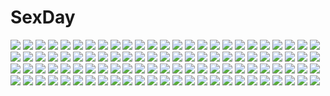 # SexDay
![](https://konachan.com/jpeg/09b7b2f9d53136637d7b3835908d0c01/Konachan.com%20-%20144949%20amasaka_takashi%20ass%20bed%20blush%20breasts%20censored%20game_cg%20kohinata_yuuka%20koi_mekuri_clover%20nipples%20pussy%20red_hair%20school_uniform%20thighhighs.jpg)
![](https://konachan.com/jpeg/397d5bf6558f39fa8d076f136a1c4ff0/Konachan.com%20-%20272076%20aqua_hair%20ass%20breasts%20brown_hair%20gloamy%20kiss%20mahou_shoujo_madoka_magica%20male%20miki_sayaka%20nipples%20nude%20short_hair%20white.jpg)
![](https://konachan.com/jpeg/c9dc1e9eae6c4af25b198c021f8e4384/Konachan.com%20-%20252298%20barefoot%20blonde_hair%20breasts%20chain%20cleavage%20dies_irae%20dress%20green_eyes%20long_hair%20marie_%28dies_irae%29%20riichu.jpg)
![](https://konachan.com/image/27da84427498f6488b954166c988a39d/Konachan.com%20-%2079629%20kirisame_marisa%20touhou%20witch.jpg)
![](https://konachan.com/image/27d74ef32120aec8241ebf9b6b039f8c/Konachan.com%20-%20133319%20blue_eyes%20dress%20green_hair%20hatsune_miku%20headphones%20mirusa%20multiple_tails%20night%20tail%20tie%20twintails%20vocaloid.jpg)
![](https://konachan.com/image/0761cf2cf13a8f95b2279442bd323f37/Konachan.com%20-%2046386%20aquaplus%20kousaka_tamaki%20leaf%20to_heart%20to_heart_2.jpg)
![](https://konachan.com/jpeg/4cbf9173ab75677224d7ea72cea584ac/Konachan.com%20-%20213406%20aihara_enju%20aliasing%20black_bullet%20hiruko_kagetane%20hiruko_kohina%20ikuma_shougen%20katagiri_yuzuki%20senju_kayo%20tendou_kisara%20tina_sprout%20ukai_saki.jpg)
![](https://konachan.com/image/4c6dec2c791d929b183e355c5f225f0e/Konachan.com%20-%20114338%20alice_%28wonderland%29%20animal_ears%20cheshire_cat%20crossover%20gilbert_nightray%20oz_vessalius%20pandora_hearts%20parody%20scan%20sharon_rainsworth%20watermark.jpg)
![](https://konachan.com/image/b83a2c95ff464963264aa63780cf0569/Konachan.com%20-%20178624%20black_hair%20long_hair%20red_eyes%20reiuji_utsuho%20signed%20skirt%20swd3e2%20touhou%20weapon%20wings.jpg)
![](https://konachan.com/jpeg/fe1811e219790138ab3575eeb9d129f8/Konachan.com%20-%20143321%20amatsumi_sora_ni%20blush%20breasts%20gray_eyes%20green_hair%20hazuki_mikage%20long_hair%20school_uniform%20shintaro.jpg)
![](https://konachan.com/image/06bd700f37f852ccbaa746f94e213c08/Konachan.com%20-%20170118%20black_hair%20blue_eyes%20blush%20jpeg_artifacts%20kill_la_kill%20matoi_ryuuko%20navel%20red_hair%20rff_%283_percent%29%20short_hair%20skirt%20sword%20underboob%20weapon.jpg)
![](https://konachan.com/image/6cf75b4c4176ed776d0859ae7fa1b39c/Konachan.com%20-%20132621%20gloves%20hat%20hinanawi_tenshi%20kneehighs%20nagae_iku%20organ_derwald%20purple_eyes%20purple_hair%20red_eyes%20sword%20touhou%20weapon%20wings.jpg)
![](https://konachan.com/image/534b6d85fb86b9e0fdf9f6e1b576ba5e/Konachan.com%20-%2073973%20black_eyes%20black_hair%20flowers%20japanese_clothes%20long_hair%20miko%20original.jpg)
![](https://konachan.com/image/ece06fcf01f8343b148083a815d40041/Konachan.com%20-%2073444%20littlewitch%20nude%20oyari_ashito.jpg)
![](https://konachan.com/image/d9bcfb1c3abfcca472caeedafb3dea63/Konachan.com%20-%2027751%20ass%20blue%20horo%20ookami_to_koushinryou%20tail%20wolfgirl.jpg)
![](https://konachan.com/image/eb3ac11610f3391c28093ba6a1013dea/Konachan.com%20-%20105684%20clouds%20hosimo%20original%20scenic%20silhouette%20sky%20sunset.jpg)
![](https://konachan.com/image/b97f2ca9de2ef13cbbc4030e6a1f6406/Konachan.com%20-%20305259%20animal_ears%20aqua_eyes%20breasts%20brown_hair%20cleavage%20kneehighs%20mayogii%20no_bra%20open_shirt%20original%20school_uniform%20skirt%20tail%20water.jpg)
![](https://konachan.com/image/cd0bb89cd68683de2ab82dbfe301e068/Konachan.com%20-%2018927%20ayanami_rei%20camera%20kobayashi_yuji%20neon_genesis_evangelion%20soryu_asuka_langley.jpg)
![](https://konachan.com/jpeg/41c38ee5b6dd8f0706cfe4399dd3d2d5/Konachan.com%20-%2055282%20ayasaki_hayate%20dress%20hata_kenjirou%20hayate_no_gotoku%20male%20sanzenin_nagi.jpg)
![](https://konachan.com/image/096b8cd767b55ac51205bb8c097c67e1/Konachan.com%20-%20161592%20brown_hair%20d_chara_mail%20dmm%20jomo%20no_bra%20school_uniform%20see_through%20twintails%20wet.jpg)
![](https://konachan.com/jpeg/e34d6a124d5d5383d8e0b6fb693c38f4/Konachan.com%20-%20248831%20lulu_season%20shingeki_no_kyojin.jpg)
![](https://konachan.com/image/9652c34cb49ec9496f59699dadc0953c/Konachan.com%20-%20128138%20boots%20bow%20karu_%28ishiken%29%20mahou_shoujo_madoka_magica%20parody%20ponytail%20red_eyes%20rurouni_kenshin%20sakura_kyouko%20spear%20thighhighs%20weapon.jpg)
![](https://konachan.com/image/153864fc25d7268cf13365b82bb9de4b/Konachan.com%20-%20160276%20animal%20bird%20building%20city%20feathers%20karasu-san_%28syh3iua83%29%20long_hair%20original%20white_hair%20wings.jpg)
![](https://konachan.com/jpeg/d92745671d7c2c61375037798415489b/Konachan.com%20-%20240230%20air%20blonde_hair%20blush%20bow%20food%20kamio_misuzu%20long_hair%20mauve%20petals%20ponytail%20ribbons%20signed%20waifu2x.jpg)
![](https://konachan.com/image/075742107d39d1f1abe2e425f6d50151/Konachan.com%20-%20109327%20autumn%20blonde_hair%20blue_eyes%20book%20bra%20food%20leaves%20original%20panties%20pocky%20striped_panties%20underwear%20valyu.jpg)
![](https://konachan.com/image/044ffce5fb3b474e4cfe1c2c7d3c6d2d/Konachan.com%20-%2012034%20final_fantasy%20final_fantasy_ix%20vivi_orunitia.jpg)
![](https://konachan.com/image/4636287e159939797be2bac0e86675b6/Konachan.com%20-%2088262%20brown_eyes%20brown_hair%20gia%20gun%20mecha%20original%20ruins%20weapon.jpg)
![](https://konachan.com/image/6ad4761e022bf3ae7869db2d49493057/Konachan.com%20-%2055814%20hinata_momo%20jpeg_artifacts%20tagme%20thighhighs.jpg)
![](https://konachan.com/image/1f1011191e4404613c9091c32f8b7893/Konachan.com%20-%2051759%20k-on%21%20nakano_azusa%20tainaka_ritsu.jpg)
![](https://konachan.com/image/c1a43a9cb4f632af3410e67129645369/Konachan.com%20-%2067190%20araragi_tsukihi%20bakemonogatari%20monogatari_%28series%29%20zoom_layer.jpg)
![](https://konachan.com/jpeg/bfc9218ea0bdb7218a8d673f12408a6c/Konachan.com%20-%20203513%20aqua_eyes%20blonde_hair%20blue_eyes%20close%20school_uniform%20toshinou_kyouko%20vector%20yuru_yuri.jpg)
![](https://konachan.com/image/16c87c0a010803ad4df72e013caf930d/Konachan.com%20-%2071982%20black_hair%20blush%20close%20guitar%20instrument%20k-on%21%20nakano_azusa%20school_uniform.jpg)
![](https://konachan.com/image/b4c1409cf39a223c1cde344fdf670ec4/Konachan.com%20-%20222493%20all_male%20animal%20boots%20denchi%20dragon_quest%20dragon_quest_ii%20grass%20male%20prince_of_lorasia%20prince_of_samantoria%20sunset%20sword%20weapon.jpg)
![](https://konachan.com/image/4e70eb1c97c151701d1c5bb483031b12/Konachan.com%20-%2049020%20macross%20macross_frontier%20sheryl_nome.jpg)
![](https://konachan.com/jpeg/2525517b630d92b03074abf019dccca4/Konachan.com%20-%20291463%20anthropomorphism%20catgirl%20cat_smile%20dokomon%20g11_%28girls_frontline%29%20girls_frontline%20gray_hair%20headband%20long_hair%20white.jpg)
![](https://konachan.com/jpeg/409d65cc6fb1ea8157cc352b7bcac464/Konachan.com%20-%20296345%20aliasing%20bikini%20blonde_hair%20blush%20breasts%20cleavage%20clouds%20fate_%28series%29%20navel%20nogi_takayoshi%20short_hair%20sky%20swimsuit%20tree%20waifu2x%20yellow_eyes.jpg)
![](https://konachan.com/image/80e99289fe46551f3a47d42840198b23/Konachan.com%20-%20122887%20ass%20censored%20green_hair%20idolmaster%20muhi11234%20nopan%20otonashi_kotori%20thighhighs.jpg)
![](https://konachan.com/image/d852604188e14e35dcf2e64b61f5f773/Konachan.com%20-%20185168%20blonde_hair%20blue_eyes%20elwing%20pointed_ears%20shining_ark%20taka_tony.jpg)
![](https://konachan.com/image/bc10c60878bf9befb89ab1d50b297e35/Konachan.com%20-%2070589%20hatsune_miku%20headphones%20twintails%20vocaloid%20white.jpg)
![](https://konachan.com/jpeg/803a61cd0bb3936a1cd954ecaa850ff5/Konachan.com%20-%20246318%20animal%20aqua_eyes%20bird%20blue_hair%20braids%20gray_eyes%20gray_hair%20honkai_impact%20kiana_kaslana%20logo%20long_hair%20ponytail%20raiden_mei%20tagme_%28artist%29%20twintails.jpg)
![](https://konachan.com/image/38bae6243cefd854a17fc0b306c4275e/Konachan.com%20-%20143613%20hatsune_miku%20ovos%20vocaloid.jpg)
![](https://konachan.com/jpeg/467b9a36659198d1ab57a870a2496a7c/Konachan.com%20-%20297578%202girls%20azur_lane%20blush%20bow%20brown_hair%20foxgirl%20gloves%20katana%20long_hair%20military%20pantyhose%20ponytail%20signed%20skirt%20stockings%20sword%20uniform%20weapon.jpg)
![](https://konachan.com/jpeg/7984f8cbfe5680968d441f9bd0b0721a/Konachan.com%20-%2082272%20ass%20brown_hair%20fang%20goth-loli%20green_eyes%20loli%20lolita_fashion%20mamiya_hasaki%20panties%20subarashiki_hibi%20suzuri%20tagme%20thighhighs%20underwear%20white.jpg)
![](https://konachan.com/image/1f6934b8166b0dd2e1a2a5430819901d/Konachan.com%20-%20149986%20blue_eyes%20breasts%20feldt_grace%20mobile_suit_gundam%20mobile_suit_gundam_00%20nipples%20pink_hair%20tadano_akira%20uncensored.jpg)
![](https://konachan.com/jpeg/1f585a50c5087fd6cf32c5bf01a9fd51/Konachan.com%20-%20294522%20blue_eyes%20blush%20breasts%20brown_hair%20cleavage%20ensemble_%28company%29%20game_cg%20koi_wa_sotto_saku_hana_no_you_ni%20kotoishi_iori%20long_hair%20tagme_%28artist%29.jpg)
![](https://konachan.com/jpeg/38a32bc35e1be0aa2b6977ea05138f8e/Konachan.com%20-%20257595%20black_hair%20blue_eyes%20blush%20breasts%20game_cg%20headband%20japanese_clothes%20kamiki_inori%20long_hair%20lovekami_-useless_goddess-%20miko%20mizuno_sao%20pulltop.jpg)
![](https://konachan.com/image/221527c5e142b2cdea287fc319d01747/Konachan.com%20-%20286662%20bicolored_eyes%20bow%20hololive%20kagura_mea%20long_hair%20navel%20necklace%20no_bra%20open_shirt%20panties%20purple_hair%20shirt%20signed%20slyvia%20underwear.jpg)
![](https://konachan.com/image/213749dc03bf2443af78b91269272bf3/Konachan.com%20-%20279032%20778-go%20ball%20brown_hair%20crying%20dress%20long_hair%20original%20tears%20yellow_eyes.jpg)
![](https://konachan.com/image/f80f0b2b7b50308b0f9adf397be01881/Konachan.com%20-%2047117%20bodysuit%20brown_hair%20crossover%20headband%20loli%20male%20metal_gear%20metroid%20mr._saturn%20nintendo%20ponytail%20samus_aran%20skintight%20solid_snake%20uniform%20white.jpg)
![](https://konachan.com/image/8b5ae198d9a49f6113882e0b32b610fe/Konachan.com%20-%20219163%20archer%20blue_eyes%20brown_hair%20building%20city%20clouds%20fate_%28series%29%20gray_hair%20kyokucho%20long_hair%20male%20short_hair%20skirt%20sky%20sunset%20thighhighs%20tohsaka_rin.jpg)
![](https://konachan.com/jpeg/bc179efdbd141a101ecabfc1d5db33b2/Konachan.com%20-%20243691%20agravain%20artoria_pendragon_%28all%29%20artoria_pendragon_%28lancer%29%20fate_grand_order%20fate_%28series%29%20gawain%20group%20lancelot_%28fate%29%20male%20mono_%28jdaj%29%20mordred.jpg)
![](https://konachan.com/image/c89fa7ea25eb1a7846250b59d230480c/Konachan.com%20-%20131204%20akiyama_mio%20hirasawa_yui%20k-on%21%20kotobuki_tsumugi%20nakano_azusa%20tainaka_ritsu.jpg)
![](https://konachan.com/image/c908c6872ef466add214321ac08dc74e/Konachan.com%20-%20253274%202girls%20anthropomorphism%20blush%20brown_eyes%20brown_hair%20cake%20food%20fruit%20gloves%20kemono_friends%20pizza%20sekiguchi_miiru%20short_hair%20strawberry.jpg)
![](https://konachan.com/jpeg/b30ff159863129fc2b19c77ec93f4dcb/Konachan.com%20-%20184365%20benifuji_yuria%20blue_eyes%20blush%20choker%20clochette%20game_cg%20long_hair%20oshiki_hitoshi%20panties%20pink_hair%20staff%20thighhighs%20twintails%20underwear.jpg)
![](https://konachan.com/image/62315162f9f1bc12fbdf8d2984181241/Konachan.com%20-%2041661%20blue_hair%20dressing%20green_eyes%20hat%20index%20long_hair%20pajamas%20panties%20to_aru_majutsu_no_index%20underwear.jpg)
![](https://konachan.com/jpeg/5bdf3793b5bb1e07c87bb72227e7f462/Konachan.com%20-%20266616%20jishou_f-rank_no_oniisama_ga_game_de_hyouka_sareru_gakuen_no_chouten_ni_kunrin_suru_sou_desu_yo%3F%20nekometaru%20tagme_%28character%29.jpg)
![](https://konachan.com/image/d2b7cf8cb957247d868bb14a10e05fe4/Konachan.com%20-%2095008%20close%20kagamine_len%20kagamine_rin%20male%20vocaloid.jpg)
![](https://konachan.com/jpeg/964ab3462cbfa88a87befd2217ed4f46/Konachan.com%20-%20163227%20breasts%20bura_bura%20coffee_cat%20dengeki_hime%20long_hair%20nipples%20no_bra%20nopan%20open_shirt.jpg)
![](https://konachan.com/jpeg/14acb24e070a4765c9e40d943a3d91ef/Konachan.com%20-%2054228%20bandaid%20nanao_naru%20panties%20striped_panties%20thighhighs%20twintails%20underwear.jpg)
![](https://konachan.com/image/9a5d6cb0cea052270325936dbc0f07d6/Konachan.com%20-%2087281%20animal_ears%20barefoot%20blue%20boots%20bunny_ears%20bunnygirl%20dress%20group%20hat%20inaba_tewi%20iwamoto_james%20mousegirl%20myon%20nazrin%20short_hair%20tail%20touhou.jpg)
![](https://konachan.com/image/ae624db99096d224a1de9d67dde929df/Konachan.com%20-%20271146%20alzi%20animal%20autumn%20bird%20black_hair%20brown_eyes%20cat%20forest%20japanese_clothes%20leaves%20long_hair%20miko%20original%20torii%20tree.jpg)
![](https://konachan.com/image/f2410b63c3a16beeba4a198764e654e5/Konachan.com%20-%20218681%20beach%20building%20clouds%20nobody%20scenic%20sky%20tree%20water%20yuuki_makoto.jpg)
![](https://konachan.com/image/e4c5b26d3adf6c5eb1a2b08f9b828e37/Konachan.com%20-%2064847%20rozen_maiden%20suigintou.jpg)
![](https://konachan.com/image/e2ae928e51aeb7f35edbcfbd2f674f4f/Konachan.com%20-%20302343%20computer%20drink%20garter_belt%20gloves%20green_hair%20horns%20kanzaki_kureha%20long_hair%20purple_eyes%20reverse_real%20tagme_%28character%29%20uniform.jpg)
![](https://konachan.com/image/363d1a8bd0dc61c45ef730beb662ea4d/Konachan.com%20-%20271422%20anthropomorphism%20blush%20breasts%20brown_eyes%20brown_hair%20censored%20cum%20long_hair%20nipples%20open_shirt%20panties%20penis%20tamiya_akito%20thighhighs%20underwear.jpg)
![](https://konachan.com/image/e4f675b9365bead116ac690c49a17cd8/Konachan.com%20-%207744%20bed%20breasts%20cleavage%20muv-luv%20purple_eyes%20purple_hair.jpg)
![](https://konachan.com/jpeg/bd0608f0e147ceb265c5cdb4e8bf8caf/Konachan.com%20-%20289677%20anthropomorphism%20brown_eyes%20brown_hair%20girls_frontline%20gun%20hat%20long_hair%20mephist-pheles%20sleeping%20thighhighs%20twintails%20uniform%20weapon%20white_hair.jpg)
![](https://konachan.com/image/e54e2eac32451a6cb91593e17addbd11/Konachan.com%20-%20163681%20all_male%20barefoot%20black_hair%20blue_eyes%20bubbles%20free%21%20male%20nameco3%20nanase_haruka%20short_hair%20swimsuit%20topless%20underwater%20water.jpg)
![](https://konachan.com/jpeg/07041f3a23a42fdc6dcece20d1724713/Konachan.com%20-%20195564%202girls%20bow%20braids%20cape%20cirno%20dress%20fairy%20gray_hair%20headdress%20izayoi_sakuya%20knife%20maid%20ribbons%20short_hair%20snow%20touhou%20u-joe%20weapon%20wings.jpg)
![](https://konachan.com/image/956d6e13952e67b3484f877349dee383/Konachan.com%20-%20128605%20green_eyes%20green_hair%20kuro_suto_sukii%20panties%20pantyhose%20short_hair%20touhou%20underwear%20wriggle_nightbug.jpg)
![](https://konachan.com/jpeg/11f829ed849d7be4ffd53c44de06bce7/Konachan.com%20-%20255227%20animal_ears%20aqua_eyes%20blonde_hair%20blush%20book%20brown_eyes%20catgirl%20final_fantasy%20kurut%20long_hair%20miqo%27te%20moogle%20ponytail%20tattoo%20white%20wink.jpg)
![](https://konachan.com/image/a332e888e06d8ab8269e5874a33452c1/Konachan.com%20-%20217391%20senba_hikari.jpg)
![](https://konachan.com/image/a18065d2dfa8d446873fd1448bfffa66/Konachan.com%20-%20186830%20building%20flowers%20green_hair%20hatsune_miku%20kneehighs%20long_hair%20petals%20scenic%20school_uniform%20skirt%20torii%20tree%20twintails%20umbrella%20vocaloid%20yuuko-san.jpg)
![](https://konachan.com/jpeg/e5602a6f3d8b2c09ad504a082050c0c8/Konachan.com%20-%20194340%20animal_ears%20bow%20braids%20breasts%20collar%20headband%20izayoi_sakuya%20makita_%28twosidegekilove%29%20nipples%20pussy%20tail%20third-party_edit%20touhou%20white.jpg)
![](https://konachan.com/jpeg/ff4380c15b2b6f3de166f5de2d8720c4/Konachan.com%20-%20102181%20aisaka_tsugumi%20blonde_hair%20blue_eyes%20breasts%20fusataka_shikibu%20game_cg%20nipples%20open_shirt%20panties%20renai_saimin%20thighhighs%20twintails%20underwear.jpg)
![](https://konachan.com/image/193999b62536ec1ad33cee83f40c75be/Konachan.com%20-%2022037%20gainax%20kino_hitoshi%20neon_genesis_evangelion%20panties%20soryu_asuka_langley%20underwear%20white.jpg)
![](https://konachan.com/image/30a6bdf7972a00999ec43263cf9643e6/Konachan.com%20-%208085%20clouds%20dress%20elbow_gloves%20gloves%20landscape%20long_hair%20meimu%20purple_hair%20red_eyes%20ribbons%20scenic%20sky%20stars%20touhou%20water.jpg)
![](https://konachan.com/image/13b67763e3590ad9373f33f9e7b6d072/Konachan.com%20-%2014887%20tagme.jpg)
![](https://konachan.com/jpeg/c70dd0c2330c77df3f217c3d1cfc7b11/Konachan.com%20-%20203058%20alcot%20blue_eyes%20brown_hair%20dress%20game_cg%20long_hair%20loverec%20narumi_yuu%20ponytail%20thighhighs%20tree%20yashinaga_chiho.jpg)
![](https://konachan.com/jpeg/d6a3511d5e8da95392e6e66bb779b8e7/Konachan.com%20-%20166294%20blush%20breast_grab%20breasts%20brown_hair%20game_cg%20long_hair%20maro_no_kanja_ha_gatenkei%20nipples%20sakagami_umi%20sakimi_ayase.jpg)
![](https://konachan.com/jpeg/16b94066a292e6f43029af5c34e56bc4/Konachan.com%20-%20296012%20autumn%20black_hair%20braids%20brown_eyes%20drink%20glasses%20hanekoto%20headphones%20kneehighs%20leaves%20long_hair%20original%20skirt%20suntory%20waifu2x%20water%20watermark.jpg)
![](https://konachan.com/image/458fe58438eb3e23237dc0a63f16e31e/Konachan.com%20-%2082888%20blush%20flandre_scarlet%20gothic%20goth-loli%20lolita_fashion%20ponytail%20touhou%20vampire.jpg)
![](https://konachan.com/image/4fe17792a70c9dc3b783cdd9f4f2e414/Konachan.com%20-%2041423%202girls%20allegro_mistic%20breasts%20choker%20cleavage%20green_eyes%20green_hair%20original%20pink_hair%20purple_eyes%20purple_hair%20skirt%20thighhighs%20tie%20twins.jpg)
![](https://konachan.com/image/f7717f6d40f24e9ebdc7164907c92f65/Konachan.com%20-%2018149%20shakugan_no_shana%20shana.jpg)
![](https://konachan.com/jpeg/9386ffecebb3dfa5a4bd2b0ab8f76f1f/Konachan.com%20-%20236400%20gundam_wing%20mecha%20mobile_suit_gundam%20platin_%28alios%29%20tagme.jpg)
![](https://konachan.com/jpeg/c95fca47d9e91d05183e173aaada8a4c/Konachan.com%20-%20297098%202girls%20aliasing%20amafuyu%20blush%20braids%20brown_hair%20butterfly%20clouds%20dress%20long_hair%20original%20ponytail%20scarf%20sky%20sword%20weapon%20white_hair%20yellow_eyes.jpg)
![](https://konachan.com/jpeg/cefe71198e4e51652b22098fc4a7d99b/Konachan.com%20-%20128403%20hat%20male%20original%20petals%20red_hair%20senbon-zakura_%28vocaloid%29%20short_hair%20tree.jpg)
![](https://konachan.com/image/57305d28d6b38c6947466ebaeddfcc05/Konachan.com%20-%20293572%20aoi_%28buzhuen444%29%20bed%20blonde_hair%20braids%20breasts%20drink%20fingering%20girls_und_panzer%20long_hair%20nipples%20orange_hair%20pantyhose%20short_hair%20topless%20yuri.jpg)
![](https://konachan.com/image/107e77bb5e1fdf5994f1b9c2f67c581c/Konachan.com%20-%20198539%20animal_ears%20armor%20blonde_hair%20lowlight_kirilenko%20original%20pixiv_fantasia%20weapon%20yellow_eyes.jpg)
![](https://konachan.com/image/046a0fd449c6c338bd0e152d42ea0a8e/Konachan.com%20-%2057453%20beach%20blue%20haru_aki%20hatsune_miku%20moon%20night%20stars%20vocaloid.jpg)
![](https://konachan.com/image/30fe0567cd7cc9b9a0bdea3000f33803/Konachan.com%20-%20201021%20anthropomorphism%20bikini_top%20breast_grab%20group%20isolated_island_oni%20kantai_collection%20logo%20obiwan%20re-class_battleship%20seaport_hime%20wink%20xin_%28moehime%29.jpg)
![](https://konachan.com/jpeg/a778659619dd66a45c761392725644b6/Konachan.com%20-%20245831%202girls%20ass%20bed%20breast_grab%20breasts%20censored%20game_cg%20kamizono_mizuki%20nipples%20nude%20pussy%20spread_legs%20tomohiro_kai%20utsugi_tsubaki.jpg)
![](https://konachan.com/image/95f644da9208a685f2bcb016dedff47a/Konachan.com%20-%20206447%20angel%20book%20erect_nipples%20gloves%20halo%20jibril%20navel%20no_game_no_life%20pack_er_5%20sideboob%20tattoo%20wings.jpg)
![](https://konachan.com/jpeg/197ce8e8d13610930d170663ef7551a4/Konachan.com%20-%20249552%20bikini%20blonde_hair%20blush%20breasts%20drink%20game_console%20gamers%21%20koin_%28foxmark%29%20logo%20long_hair%20red_eyes%20swimsuit%20tendou_karen.jpg)
![](https://konachan.com/image/5ab55b3479fd3cc7b75f8613abbcf384/Konachan.com%20-%2025694%20sadako%20the_ring%20white.jpg)
![](https://konachan.com/image/35019586784954c6d7c799a2dc9df190/Konachan.com%20-%20159633%20mikan_%28bananoha%29%20tagme%20thighhighs.jpg)
![](https://konachan.com/image/339fcd7477138dbf29ef82a93149fc71/Konachan.com%20-%20100952%20beach%20bikini%20blue_eyes%20blush%20braids%20clouds%20food%20fruit%20glasses%20group%20ice_cream%20kyuubee%20long_hair%20megami%20pink_hair%20ponytail%20scan%20sky%20swimsuit%20water.jpg)
![](https://konachan.com/image/2a4e1c4b8005775ac8cf1af3008e93d5/Konachan.com%20-%20209683%20anthropomorphism%20axis_powers_hetalia%20france_%28hetalia%29%20kurabayashi_matoni%20male.jpg)
![](https://konachan.com/image/79275ea6da34ea0d3733e403ff343b57/Konachan.com%20-%20298797%20black_hair%20brown_eyes%20flowers%20foo_midori%20gray%20loli%20long_hair%20original%20realistic%20signed%20twintails.jpg)
![](https://konachan.com/image/2fe381628fcc87c92d10fc480e28f785/Konachan.com%20-%20255315%20black_hair%20boots%20brown_hair%20clouds%20diamond_dust%20final_fantasy%20long_hair%20male%20rinoa_heartilly%20short_hair%20sky%20squall_leonhart%20sunset%20water.jpg)
